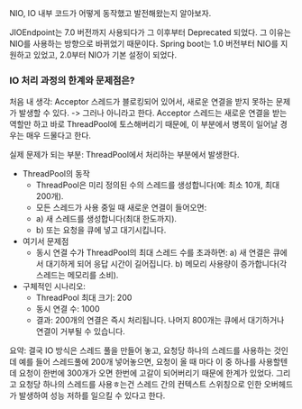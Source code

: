 NIO, IO 내부 코드가 어떻게 동작했고 발전해왔는지 알아보자.

JIOEndpoint는 7.0 버전까지 사용되다가 그 이후부터 Deprecated 되었다. 그 이유는 NIO를 사용하는 방향으로 바뀌었기 때문이다.
Spring boot는 1.0 버전부터 NIO를 지원하고 있었고, 2.0부터 NIO가 기본 설정이 되었다.

### IO 처리 과정의 한계와 문제점은?
처음 내 생각: Acceptor 스레드가 블로킹되어 있어서, 새로운 연결을 받지 못하는 문제가 발생할 수 있다.
-> 그러나 아니라고 한다. Acceptor 스레드는 새로운 연결을 받는 역할만 하고 바로 ThreadPool에 토스해버리기 때문에, 이 부분에서 병목이 일어날 경우는 매우 드물다고 한다.

실제 문제가 되는 부분: ThreadPool에서 처리하는 부분에서 발생한다.
- ThreadPool의 동작
    - ThreadPool은 미리 정의된 수의 스레드를 생성합니다(예: 최소 10개, 최대 200개).
    - 모든 스레드가 사용 중일 때 새로운 연결이 들어오면:
    - a) 새 스레드를 생성합니다(최대 한도까지).
    - b) 또는 요청을 큐에 넣고 대기시킵니다.
- 여기서 문제점
    - 동시 연결 수가 ThreadPool의 최대 스레드 수를 초과하면:
      a) 새 연결은 큐에서 대기하게 되어 응답 시간이 길어집니다.
      b) 메모리 사용량이 증가합니다(각 스레드는 메모리를 소비).
- 구체적인 시나리오:
    - ThreadPool 최대 크기: 200
    - 동시 연결 수: 1000
    - 결과: 200개의 연결은 즉시 처리됩니다. 나머지 800개는 큐에서 대기하거나 연결이 거부될 수 있습니다.

요약: 결국 IO 방식은 스레드 풀을 만들어 놓고, 요청당 하나의 스레드를 사용하는 것인데
예를 들어 스레드풀에 200개 넣어놓으면, 요청이 올 때 마다 이 중 하나를 사용할텐데 요청이 한번에 300개가 오면 한번에 고갈이 되어버리기 때문에 한계가 있었다.
그리고 요청당 하나의 스레드를 사용ㅎ는건 스레드 간의 컨텍스트 스위칭으로 인한 오버헤드가 발생하여 성능 저하를 일으킬 수 있다고 한다.
